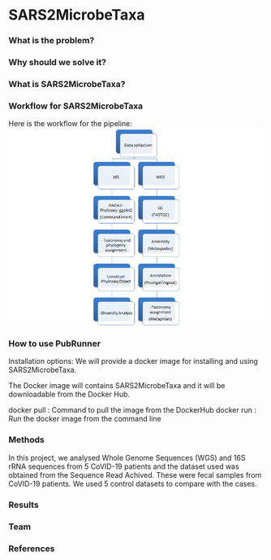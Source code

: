 # SARS2MicrobeTaxa

### What is the problem?


### Why should we solve it?


### What is SARS2MicrobeTaxa?


### Workflow for SARS2MicrobeTaxa
Here is the workflow for the pipeline:
![Pipleline Workflow for Metagenomic Analysis of CoVID patients' microbiome](img/workflow.png)

### How to use PubRunner
Installation options:
We will provide a docker image for installing and using SARS2MicrobeTaxa.

The Docker image will contains SARS2MicrobeTaxa and it will be downloadable from the Docker Hub.

docker pull <!-- omicscodeathon/sars2microbetaxa -->: Command to pull the image from the DockerHub
docker run <!-- omicscodeathon/sars2microbetaxa -->: Run the docker image from the command line


### Methods

In this project, we analysed Whole Genome Sequences (WGS) and 16S rRNA sequences from 5 CoVID-19 patients and the dataset used was obtained from the Sequence Read Achived. These were fecal samples from CoVID-19 patients. We used 5 control datasets to compare with the cases.

### Results

### Team

### References
